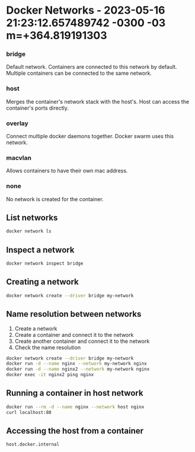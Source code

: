 # Docker Networks - 2023-05-16 21:23:12.657489742 -0300 -03 m=+364.819191303

### bridge

Default network. Containers are connected to this network by default.
Multiple containers can be connected to the same network.

### host

Merges the container's network stack with the host's.
Host can access the container's ports directly.

### overlay

Connect multiple docker daemons together. Docker swarm uses this network.

### macvlan

Allows containers to have their own mac address.

### none

No network is created for the container.

## List networks

```bash
docker network ls
```

## Inspect a network

```bash
docker network inspect bridge
```

## Creating a network

```bash
docker network create --driver bridge my-network
```

## Name resolution between networks

1. Create a network
1. Create a container and connect it to the network
1. Create another container and connect it to the network
1. Check the name resolution

```bash
docker network create --driver bridge my-network
docker run -d --name nginx --network my-network nginx
docker run -d --name nginx2 --network my-network nginx
docker exec -it nginx2 ping nginx
```

## Running a container in host network

```bash
docker run --rm -d --name nginx --network host nginx
curl localhost:80
```

## Accessing the host from a container

```bash
host.docker.internal
```




